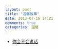 ```yaml
---
layout: post
title: "温馨故事"
date: 2013-07-16 14:21
comments: true
categories: 温馨
---
```

- [你会不会说话](http://luo.bo/41620/)

